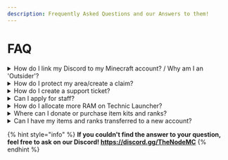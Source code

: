 ```yaml
---
description: Frequently Asked Questions and our Answers to them!
---
```


# FAQ

<details>

<summary>How do I link my Discord to my Minecraft account? / Why am I an 'Outsider'?</summary>

Join our Minecraft server at `play.thenodemc.com` and type `/link` in the chat to receive your 4 digit code. Then just send a message in the 🔗｜link-pixelmon channel in [Discord](https://discord.gg/TheNodeMC) with your 4-digit code and you'll automatically receive the **Forager** rank and access to `/freeshiny` in-game!

</details>

<details>

<summary>How do I protect my area/create a claim?</summary>

We use GriefDefender (Golden Shovel) as our claims system! Check out our [brief tutorial](https://i.imgur.com/i4ub9mv.png) or the [GriefDefender wiki](https://github.com/bloodmc/GriefDefender/wiki) for a refresher!

</details>

<details>

<summary>How do I create a support ticket?</summary>

Before creating a ticket, consider asking around for assistance either in-game or in our Discord! If you still can't find an answer to your question, check out the ✋｜support channel on [Discord](https://discord.gg/TheNodeMC)!

</details>

<details>

<summary>Can I apply for staff?</summary>

Yes you can! Our Helper application is always open at [thenodemc.com/apply](http://thenodemc.com/apply)

</details>

<details>

<summary>How do I allocate more RAM on Technic Launcher?</summary>

At the top right of your launcher click on `Launcher Options` > `Java Settings` > and choose a higher value for `Memory`. If you cant change this setting, you'll need to [update your Java to a 64-bit version](https://www.java.com/en/download/manual.jsp).

</details>

<details>

<summary>Where can I donate or purchase item kits and ranks?</summary>

Our store is located at [store.thenodemc.com](http://store.thenodemc.com/)!

</details>

<details>

<summary>Can I have my items and ranks transferred to a new account?</summary>

You are responsible for your own account; We are not liable if you lose access to it, and will not transfer ranks or items between accounts in the event that you do. To ensure you do not lose access to your account, be sure you are using a secure password and still have access to the email linked to your Minecraft account.

</details>

{% hint style="info" %}
**If you couldn't find the answer to your question, feel free to ask on our Discord! https://discord.gg/TheNodeMC**
{% endhint %}
